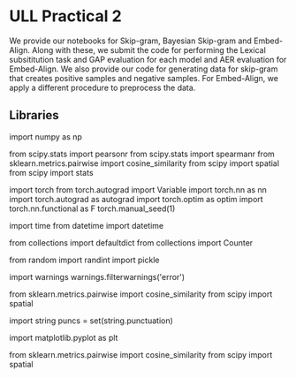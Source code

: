 # ULL Practical 2

We provide our notebooks for Skip-gram, Bayesian Skip-gram and Embed-Align. Along with these, we submit the code for performing the Lexical subsititution task and GAP evaluation for each model and AER evaluation for Embed-Align. We also provide our code for generating data for skip-gram that creates positive samples and negative samples. For Embed-Align, we apply a different procedure to preprocess the data.


## Libraries
import numpy as np

from scipy.stats import pearsonr
from scipy.stats import spearmanr
from sklearn.metrics.pairwise import cosine_similarity
from scipy import spatial
from scipy import stats

import torch
from torch.autograd import Variable
import torch.nn as nn
import torch.autograd as autograd
import torch.optim as optim
import torch.nn.functional as F
torch.manual_seed(1)

import time
from datetime import datetime

from collections import defaultdict
from collections import Counter

from random import randint
import pickle

import warnings
warnings.filterwarnings('error')

from sklearn.metrics.pairwise import cosine_similarity
from scipy import spatial

import string
puncs = set(string.punctuation)

import matplotlib.pyplot as plt

from sklearn.metrics.pairwise import cosine_similarity
from scipy import spatial
